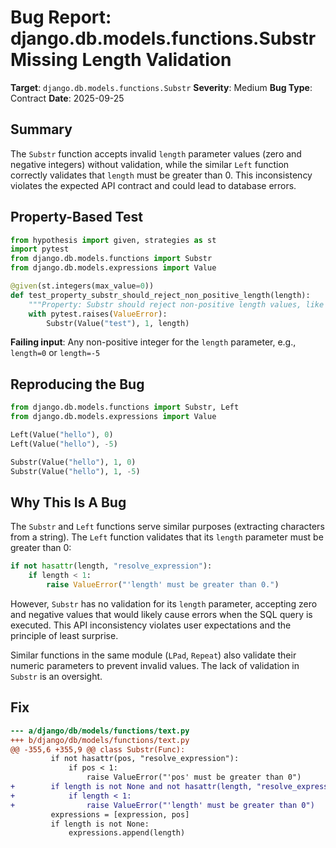 # Bug Report: django.db.models.functions.Substr Missing Length Validation

**Target**: `django.db.models.functions.Substr`
**Severity**: Medium
**Bug Type**: Contract
**Date**: 2025-09-25

## Summary

The `Substr` function accepts invalid `length` parameter values (zero and negative integers) without validation, while the similar `Left` function correctly validates that `length` must be greater than 0. This inconsistency violates the expected API contract and could lead to database errors.

## Property-Based Test

```python
from hypothesis import given, strategies as st
import pytest
from django.db.models.functions import Substr
from django.db.models.expressions import Value

@given(st.integers(max_value=0))
def test_property_substr_should_reject_non_positive_length(length):
    """Property: Substr should reject non-positive length values, like Left does."""
    with pytest.raises(ValueError):
        Substr(Value("test"), 1, length)
```

**Failing input**: Any non-positive integer for the `length` parameter, e.g., `length=0` or `length=-5`

## Reproducing the Bug

```python
from django.db.models.functions import Substr, Left
from django.db.models.expressions import Value

Left(Value("hello"), 0)
Left(Value("hello"), -5)

Substr(Value("hello"), 1, 0)
Substr(Value("hello"), 1, -5)
```

## Why This Is A Bug

The `Substr` and `Left` functions serve similar purposes (extracting characters from a string). The `Left` function validates that its `length` parameter must be greater than 0:

```python
if not hasattr(length, "resolve_expression"):
    if length < 1:
        raise ValueError("'length' must be greater than 0.")
```

However, `Substr` has no validation for its `length` parameter, accepting zero and negative values that would likely cause errors when the SQL query is executed. This API inconsistency violates user expectations and the principle of least surprise.

Similar functions in the same module (`LPad`, `Repeat`) also validate their numeric parameters to prevent invalid values. The lack of validation in `Substr` is an oversight.

## Fix

```diff
--- a/django/db/models/functions/text.py
+++ b/django/db/models/functions/text.py
@@ -355,6 +355,9 @@ class Substr(Func):
         if not hasattr(pos, "resolve_expression"):
             if pos < 1:
                 raise ValueError("'pos' must be greater than 0")
+        if length is not None and not hasattr(length, "resolve_expression"):
+            if length < 1:
+                raise ValueError("'length' must be greater than 0")
         expressions = [expression, pos]
         if length is not None:
             expressions.append(length)
```